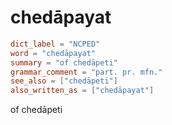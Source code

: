# chedāpayat

``` toml
dict_label = "NCPED"
word = "chedāpayat"
summary = "of chedāpeti"
grammar_comment = "part. pr. mfn."
see_also = ["chedāpeti"]
also_written_as = ["chedāpayat"]
```

of chedāpeti

